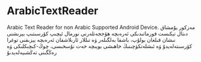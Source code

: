 ArabicTextReader
================

Arabic Text Reader for non Arabic Supported Android Device.
	‏مەزكور يۇمشاق دىتال تېكىست فورماتىدىكى ئەرەبچە ھۆججەتلەرنى نورمال ئېچىپ كۆرسىتىپ بېرىشنى نىشان قىلغان بولۇپ، باشقا بەلگىلەر ۋە تىللار ئارىلاشقان ئەرەبچە يېزىقنى ‏توغرا كۆرسىتەلەيدۇ ۋە ئىشلەتكۈچىنىڭ خاھىشى بويىچە خەت نۇسخىسى، چوڭ-كىچىكلىكى ۋە رەڭگىنى تەڭشىيەلەيدىۇ
